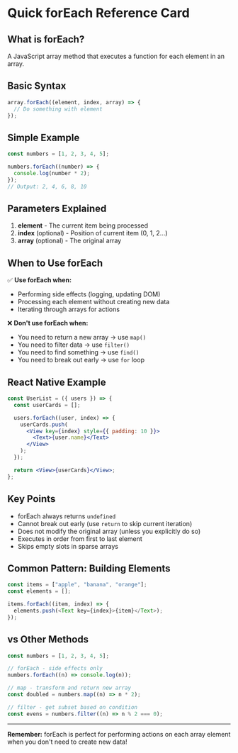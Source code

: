 # Quick forEach Reference Card

## What is forEach?

A JavaScript array method that executes a function for each element in an array.

## Basic Syntax

```javascript
array.forEach((element, index, array) => {
  // Do something with element
});
```

## Simple Example

```javascript
const numbers = [1, 2, 3, 4, 5];

numbers.forEach((number) => {
  console.log(number * 2);
});
// Output: 2, 4, 6, 8, 10
```

## Parameters Explained

1. **element** - The current item being processed
2. **index** (optional) - Position of current item (0, 1, 2...)
3. **array** (optional) - The original array

## When to Use forEach

✅ **Use forEach when:**

- Performing side effects (logging, updating DOM)
- Processing each element without creating new data
- Iterating through arrays for actions

❌ **Don't use forEach when:**

- You need to return a new array → use `map()`
- You need to filter data → use `filter()`
- You need to find something → use `find()`
- You need to break out early → use `for` loop

## React Native Example

```jsx
const UserList = ({ users }) => {
  const userCards = [];

  users.forEach((user, index) => {
    userCards.push(
      <View key={index} style={{ padding: 10 }}>
        <Text>{user.name}</Text>
      </View>
    );
  });

  return <View>{userCards}</View>;
};
```

## Key Points

- forEach always returns `undefined`
- Cannot break out early (use `return` to skip current iteration)
- Does not modify the original array (unless you explicitly do so)
- Executes in order from first to last element
- Skips empty slots in sparse arrays

## Common Pattern: Building Elements

```javascript
const items = ["apple", "banana", "orange"];
const elements = [];

items.forEach((item, index) => {
  elements.push(<Text key={index}>{item}</Text>);
});
```

## vs Other Methods

```javascript
const numbers = [1, 2, 3, 4, 5];

// forEach - side effects only
numbers.forEach((n) => console.log(n));

// map - transform and return new array
const doubled = numbers.map((n) => n * 2);

// filter - get subset based on condition
const evens = numbers.filter((n) => n % 2 === 0);
```

---

**Remember:** forEach is perfect for performing actions on each array element when you don't need to create new data!
